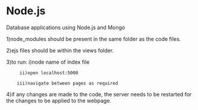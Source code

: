 # Node.js
Database applications using Node.js and Mongo

1)node_modules should be present in the same folder as the code files.


2)ejs files should be within the views folder.


3)to run: i)node name of index file

         ii)open localhost:5000  
         
        iii)navigate between pages as required
        
        
4)if any changes are made to the code, the server needs to be restarted for the changes to be applied to the webpage.
